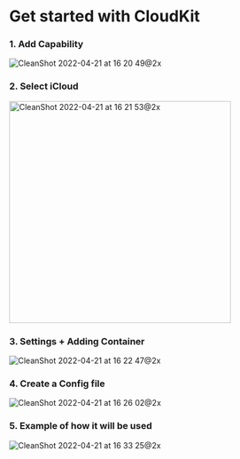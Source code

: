 # Get started with CloudKit

### 1. Add Capability
![CleanShot 2022-04-21 at 16 20 49@2x](https://user-images.githubusercontent.com/80469971/164482237-c1641d33-239d-4ff9-b649-1513effdfa3b.png)

### 2. Select iCloud
<img width="400" alt="CleanShot 2022-04-21 at 16 21 53@2x" src="https://user-images.githubusercontent.com/80469971/164482256-eec29b7b-2dc3-4fad-a116-847ed7dc343c.png">

### 3. Settings + Adding Container
![CleanShot 2022-04-21 at 16 22 47@2x](https://user-images.githubusercontent.com/80469971/164482370-fec20665-b87f-44da-bb1e-4428650991f7.png)

### 4. Create a Config file
![CleanShot 2022-04-21 at 16 26 02@2x](https://user-images.githubusercontent.com/80469971/164482411-34048960-46f7-47c0-bf22-41e400052a7c.png)

### 5. Example of how it will be used
![CleanShot 2022-04-21 at 16 33 25@2x](https://user-images.githubusercontent.com/80469971/164482472-afff282b-6db4-4e38-8f09-266ff2aa2bfd.png)








